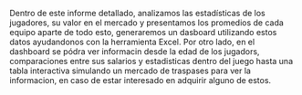 Dentro de este informe detallado, analizamos las estadísticas de los jugadores, su valor en el mercado y presentamos los promedios de cada equipo aparte de todo esto, generaremos un dasboard utilizando estos datos ayudandonos con la herramienta Excel.
Por otro  lado, en el dashboard se pódra ver informacin desde la edad de los jugadors, comparaciones entre sus salarios y estadisticas dentro del juego hasta una tabla interactiva simulando un mercado de traspases para ver la informacion, en caso de estar interesado en adquirir alguno de estos.


